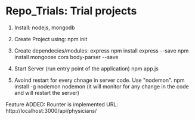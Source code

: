 Repo_Trials: Trial projects
===========================

1. Install: nodejs, mongodb
2. Create Project using:
   npm init
3. Create dependecies/modules: express
   npm install express --save
   npm install mongoose cors body-parser --save

4. Start Server (run entry point of the application)
   npm app.js
   
5. Avoind restart for every chnage in server code. Use "nodemon".
   npm install -g nodemon
   nodemon
   (it will monitor for any change in the code and will restart the server)

   
Feature ADDED: Rounter is implemented
URL: http://localhost:3000/api/physicians/